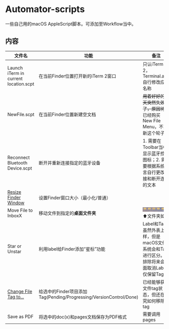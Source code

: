 # Automator-scripts

一些自己用的macOS AppleScript脚本。可添加至Workflow当中。

## 内容

| 文件名                                                       | 功能                                                         | 备注                                                         |
| ------------------------------------------------------------ | ------------------------------------------------------------ | ------------------------------------------------------------ |
| Launch iTerm in current location.scpt                        | 在当前Finder位置打开新的iTerm 2窗口                          | 只认iTerm 2，Terminal.app自行修改应用名称                    |
| NewFile.scpt                                                 | 在当前Finder位置新建空文档                                   | ~~用着好好的今天突然失效了，原因待查~~<br />已经购买New File Menu，不更新这个轮子了 |
| Reconnect Bluetooth Device.scpt                              | 断开并重新连接指定的蓝牙设备                                 | 1. 需要在Toolbar当中显示蓝牙控制图标；2. 需要根据系统语言自行更改连接和断开连接的文本 |
| [Resize Finder Window](https://github.com/Mark9804/automator-scripts/tree/master/Resize%20Finder%20Window) | 设置Finder窗口大小（最小化/普通）                            |                                                              |
| Move File to InboxX                                          | 移动文件到指定的**桌面文件夹**                               | ![我的桌面文件夹](https://github.com/Mark9804/automator-scripts/raw/master/images/inboxes.png)⬆文件夹如上 |
| Star or Unstar                                               | 利用label给Finder添加“星标”功能                              | Label和Tag虽然外表上一样，但是macOS文件系统会和Tag进行区分。不排除将来会全面取消Label仅保留Tag |
| [Change File Tag to...](https://github.com/Mark9804/automator-scripts/tree/master/Change%20File%20Tag%20to%20...) | 给选中的Finder项目添加Tag(Pending/Progressing/VersionControl/Done) | 已经能够获取文件tag状态，但还在研究如何移除tag               |
| Save as PDF                                                  | 将选中的doc(x)和pages文档保存为PDF格式                       | 需要调用pages                                                |

